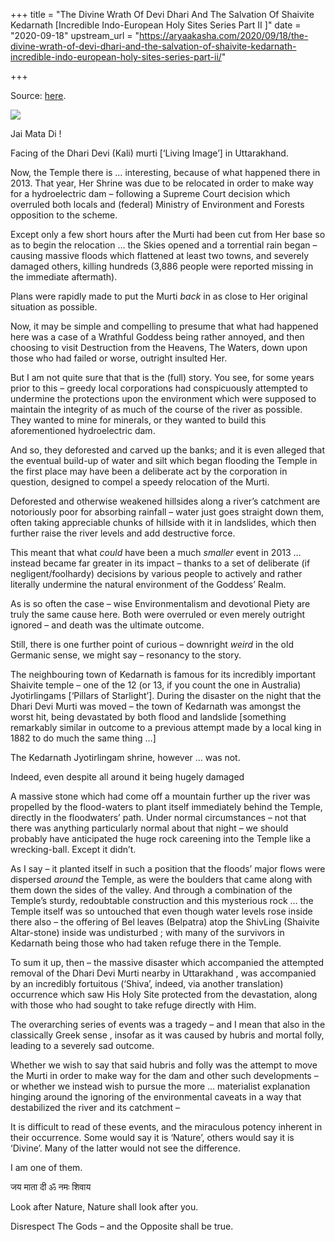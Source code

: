 +++
title = "The Divine Wrath Of Devi Dhari And The Salvation Of Shaivite Kedarnath [Incredible Indo-European Holy Sites Series Part II ]"
date = "2020-09-18"
upstream_url = "https://aryaakasha.com/2020/09/18/the-divine-wrath-of-devi-dhari-and-the-salvation-of-shaivite-kedarnath-incredible-indo-european-holy-sites-series-part-ii/"

+++

Source: [here](https://aryaakasha.com/2020/09/18/the-divine-wrath-of-devi-dhari-and-the-salvation-of-shaivite-kedarnath-incredible-indo-european-holy-sites-series-part-ii/).

![](https://aryaakasha.files.wordpress.com/2020/09/119523560_10164155918095574_776359637755077337_o.jpg?w=1024)

Jai Mata Di !

Facing of the Dhari Devi (Kali) murti \[‘Living Image’\] in Uttarakhand.

Now, the Temple there is … interesting, because of what happened there in 2013. That year, Her Shrine was due to be relocated in order to make way for a hydroelectric dam – following a Supreme Court decision which overruled both locals and (federal) Ministry of Environment and Forests opposition to the scheme.

Except only a few short hours after the Murti had been cut from Her base so as to begin the relocation … the Skies opened and a torrential rain began – causing massive floods which flattened at least two towns, and severely damaged others, killing hundreds (3,886 people were reported missing in the immediate aftermath).

Plans were rapidly made to put the Murti *back* in as close to Her original situation as possible.

Now, it may be simple and compelling to presume that what had happened here was a case of a Wrathful Goddess being rather annoyed, and then choosing to visit Destruction from the Heavens, The Waters, down upon those who had failed or worse, outright insulted Her.

But I am not quite sure that that is the (full) story. You see, for some years prior to this – greedy local corporations had conspicuously attempted to undermine the protections upon the environment which were supposed to maintain the integrity of as much of the course of the river as possible. They wanted to mine for minerals, or they wanted to build this aforementioned hydroelectric dam.

And so, they deforested and carved up the banks; and it is even alleged that the eventual build-up of water and silt which began flooding the Temple in the first place may have been a deliberate act by the corporation in question, designed to compel a speedy relocation of the Murti.

Deforested and otherwise weakened hillsides along a river’s catchment are notoriously poor for absorbing rainfall – water just goes straight down them, often taking appreciable chunks of hillside with it in landslides, which then further raise the river levels and add destructive force.

This meant that what *could* have been a much *smaller* event in 2013 … instead became far greater in its impact – thanks to a set of deliberate (if negligent/foolhardy) decisions by various people to actively and rather literally undermine the natural environment of the Goddess’ Realm.

As is so often the case – wise Environmentalism and devotional Piety are truly the same cause here. Both were overruled or even merely outright ignored – and death was the ultimate outcome.

Still, there is one further point of curious – downright *weird* in the old Germanic sense, we might say – resonancy to the story.

The neighbouring town of Kedarnath is famous for its incredibly important Shaivite temple – one of the 12 (or 13, if you count the one in Australia) Jyotirlingams \[‘Pillars of Starlight’\]. During the disaster on the night that the Dhari Devi Murti was moved – the town of Kedarnath was amongst the worst hit, being devastated by both flood and landslide \[something remarkably similar in outcome to a previous attempt made by a local king in 1882 to do much the same thing …\]

The Kedarnath Jyotirlingam shrine, however … was not.

Indeed, even despite all around it being hugely damaged

A massive stone which had come off a mountain further up the river was propelled by the flood-waters to plant itself immediately behind the Temple, directly in the floodwaters’ path. Under normal circumstances – not that there was anything particularly normal about that night – we should probably have anticipated the huge rock careening into the Temple like a wrecking-ball. Except it didn’t.

As I say – it planted itself in such a position that the floods’ major flows were dispersed *around* the Temple, as were the boulders that came along with them down the sides of the valley. And through a combination of the Temple’s sturdy, redoubtable construction and this mysterious rock … the Temple itself was so untouched that even though water levels rose inside there also – the offering of Bel leaves (Belpatra) atop the ShivLing (Shaivite Altar-stone) inside was undisturbed ; with many of the survivors in Kedarnath being those who had taken refuge there in the Temple.

To sum it up, then – the massive disaster which accompanied the attempted removal of the Dhari Devi Murti nearby in Uttarakhand , was accompanied by an incredibly fortuitous (‘Shiva’, indeed, via another translation) occurrence which saw His Holy Site protected from the devastation, along with those who had sought to take refuge directly with Him.

The overarching series of events was a tragedy – and I mean that also in the classically Greek sense , insofar as it was caused by hubris and mortal folly, leading to a severely sad outcome.

Whether we wish to say that said hubris and folly was the attempt to move the Murti in order to make way for the dam and other such developments – or whether we instead wish to pursue the more … materialist explanation hinging around the ignoring of the environmental caveats in a way that destabilized the river and its catchment –

It is difficult to read of these events, and the miraculous potency inherent in their occurrence. Some would say it is ‘Nature’, others would say it is ‘Divine’. Many of the latter would not see the difference.

I am one of them.

जय माता दी ॐ नमः शिवाय

Look after Nature, Nature shall look after you.

Disrespect The Gods – and the Opposite shall be true.